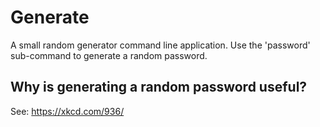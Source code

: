 # Generate #

A small random generator command line application.
Use the 'password' sub-command to generate a random password.

## Why is generating a random password useful? ##

See: https://xkcd.com/936/

